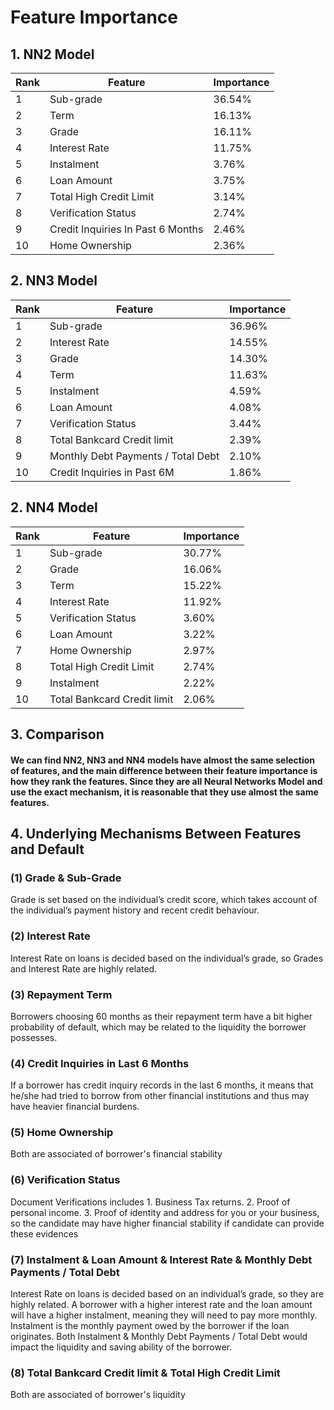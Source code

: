 # Feature Importance

## 1. NN2 Model
| Rank | Feature                           | Importance |
|------|-----------------------------------|------------|
| 1    | Sub-grade                         | 36.54%     |
| 2    | Term                              | 16.13%     |
| 3    | Grade                             | 16.11%     |
| 4    | Interest Rate                     | 11.75%     |
| 5    | Instalment                        | 3.76%      |
| 6    | Loan Amount                       | 3.75%      |
| 7    | Total High Credit Limit           | 3.14%      |
| 8    | Verification Status               | 2.74%      |
| 9    | Credit Inquiries In Past 6 Months | 2.46%      |
| 10   | Home Ownership                    | 2.36%      |

## 2. NN3 Model
| Rank | Feature                            | Importance |
|------|------------------------------------|------------|
| 1    | Sub-grade                          | 36.96%     |
| 2    | Interest Rate                      | 14.55%     |
| 3    | Grade                              | 14.30%     |
| 4    | Term                               | 11.63%     |
| 5    | Instalment                         | 4.59%      |
| 6    | Loan Amount                        | 4.08%      |
| 7    | Verification Status                | 3.44%      |
| 8    | Total Bankcard Credit limit        | 2.39%      |
| 9    | Monthly Debt Payments / Total Debt | 2.10%      |
| 10   | Credit Inquiries in Past 6M        | 1.86%      |

## 2. NN4 Model
| Rank | Feature                     | Importance |
|------|-----------------------------|------------|
| 1    | Sub-grade                   | 30.77%     |
| 2    | Grade                       | 16.06%     |
| 3    | Term                        | 15.22%     |
| 4    | Interest Rate               | 11.92%     |
| 5    | Verification Status         | 3.60%      |
| 6    | Loan Amount                 | 3.22%      |
| 7    | Home Ownership              | 2.97%      |
| 8    | Total High Credit Limit     | 2.74%      |
| 9    | Instalment                  | 2.22%      |
| 10   | Total Bankcard Credit limit | 2.06%      |

## 3. Comparison
#### We can find NN2, NN3 and NN4 models have almost the same selection of features, and the main difference between their feature importance is how they rank the features. Since they are all Neural Networks Model and use the exact mechanism, it is reasonable that they use almost the same features.

## 4. Underlying Mechanisms Between Features and Default
### (1) Grade & Sub-Grade
Grade is set based on the individual’s credit score, which takes account of the individual’s payment history and recent credit behaviour.
### (2) Interest Rate
Interest Rate on loans is decided based on the individual’s grade, so Grades and Interest Rate are highly related.
### (3) Repayment Term
Borrowers choosing 60 months as their repayment term have a bit higher probability of default, which may be related to the liquidity the borrower possesses.
### (4) Credit Inquiries in Last 6 Months
If a borrower has credit inquiry records in the last 6 months, it means that he/she had tried to borrow from other financial institutions and thus may have heavier financial burdens.
### (5) Home Ownership
Both are associated of borrower's financial stability
### (6) Verification Status
Document Verifications includes 1. Business Tax returns. 2. Proof of personal income. 3. Proof of identity and address for you or your business, so the candidate may have higher financial stability if candidate can provide these evidences
### (7) Instalment & Loan Amount & Interest Rate & Monthly Debt Payments / Total Debt
Interest Rate on loans is decided based on an individual’s grade, so they are highly related. A borrower with a higher interest rate and the loan amount will have a higher instalment, meaning they will need to pay more monthly. 
Instalment is the monthly payment owed by the borrower if the loan originates. Both Instalment & Monthly Debt Payments / Total Debt would impact the liquidity and saving ability of the borrower.
### (8) Total Bankcard Credit limit & Total High Credit Limit
Both are associated of borrower's liquidity
